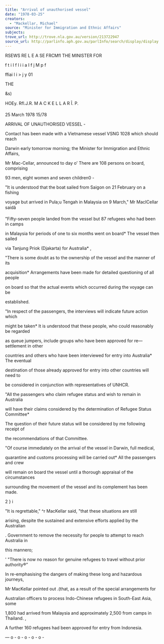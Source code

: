 ```yaml
---
title: "Arrival of unauthorised vessel"
date: "1978-03-25"
creators:
  - "Mackellar, Michael"
source: "Minister for Immigration and Ethnic Affairs"
subjects:
trove_url: http://trove.nla.gov.au/version/213722947
source_url: http://parlinfo.aph.gov.au/parlInfo/search/display/display.w3p;query=Id%3A%22media/pressrel/HPR08003610%22
---
```


 RSEWS RE L E A SE  FRCMfl THE MINISTER FOR 

 f t i  I f l i i a  I f j M p f

 ffiai l i > j y  01

 THE

 &s) 

 HOEy. Rfl.J.R.  M A C K E L L A R Î. P.

 25 March 1978 15/78

 ARRIVAL OF UNAUTHORISED VESSEL -

 Contact has been made with a Vietnamese vessel VSNG 1028 which should reach 

 Darwin early tomorrow morning; the Minister for Immigration and Ethnic Affairs, 

 Mr Mac-Cellar, announced to day o’  There are 108 persons on board, comprising 

 93 men, eight women and seven children0 -

 "It is understood that the boat sailed from Saigon on 21 February on a fishing 

 voyage but arrived in Pula;u Tengah in Malaysia on 9 March," Mr MacICellar saidâ 

 "Fifty-seven people landed from the vessel but 87 refugees who had been in camps 

 in Malaysia for periods of one to six months went on board* The vessel then sailed 

 via Tanjung Priok (Djakarta) for Australia* ,

 "There is some doubt as to the ownership of the vessel and the manner of its 

 acquisition* Arrangements have been made for detailed questioning of all people 

 on board so that the actual events which occurred during the voyage can be 

 established.

 "In respect of the passengers, the interviews will indicate future action which 

 might be taken* It is understood that these people, who could reasonably be regarded 

 as queue jumpers, include groups who have been approved for re—settlement in other 

 countries and others who have been interviewed for entry into Australia* The eventual 

 destination of those already approved for entry into other countries will need to 

 be considered in conjunction with representatives of UNHCR.

 "All the passengers who claim refugee status and wish to remain in Australia 

 will have their claims considered by the determination of Refugee Status Committee* 

 The question of their future status will be considered by me following receipt of 

 the recommendations of that Committee.

 "Of course immediately on the arrival of the vessel in Darwin, full medical, 

 quarantine and customs processing will be carried out* All the passengers and crew 

 will remain on board the vessel until a thorough appraisal of the circumstances 

 surrounding the movement of the vessel and its complement has been made.

 2 } i

 "It is regrettable," ^r MacKellar said, "that these situations are still 

 arising, despite the sustained and extensive efforts applied by the Australian 

 .  Government to remove the necessity for people to attempt to reach Australia in 

 this mannero;

 '  "There is now no reason for genuine refugees to travel without prior authority®”

 In re-emphasising the dangers of making these long and hazardous journeys,

 Mr MacKellar pointed out .(that, as a result of the special arrangements for 

 Australian officers to process Indo-Chinese refugees in South-East Asia, some 

 1,800 had arrived from Malaysia and approximately 2,500 from camps in Thailand. ,

 A  further 160 refugees had been approved for entry from Indonesia.

 — o - o - o - o - o -

